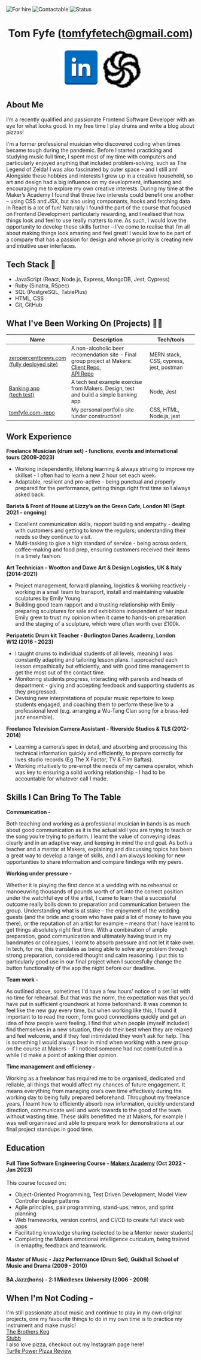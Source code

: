 ![For hire](https://img.shields.io/badge/Available_for_hire-Yes-brightgreen)
![Contactable](https://img.shields.io/badge/Contactable-For_sure-9cf)
![Status](https://img.shields.io/badge/Status-Probably_listening_to_music-ff69b4)

<div align="center">

[//]: # (Testing how to make comments which aren't rendered)

# Tom Fyfe (tomfyfetech@gmail.com) #
 <a href="https://www.linkedin.com/in/tomfyfe"><img src="images/Linkedin.png" width="110" alt="LinkedIn"></a>
 <a href="https://www.codewars.com/users/tomfyfe85"><img src="images/codewars.svg" width="100" alt="Codewars"></a>

</div>
 
 ## <a name="about_me">About Me </a>
 
I’m a recently qualified and passionate Frontend Software Developer with an eye for what looks good. In my free time I play drums and write a blog about pizzas! 

I'm a former professional musician who discovered coding when times became tough during the pandemic. Before I started practicing and studying music full time, I spent most of my time with computers and particularly enjoyed anything that included problem-solving, such as The Legend of Zelda! I was also fascinated by outer space – and I still am! Alongside these hobbies and interests I grew up in a creative household, so art and design had a big influence on my development, influencing and encouraging me to explore my own creative interests. During my time at the Maker’s Academy I found that these two interests could benefit one another – using CSS and JSX, but also using componants, hooks and fetching data in React is a lot of fun! Naturally I found the part of the course that focused on Frontend Development particularly rewarding, and I realised that how things look and feel to use really matters to me. As such, I would love the opportunity to develop these skills further – I’ve come to realise that I’m all about making things look amazing and feel great! I would love to be part of a company that has a passion for design and whose priority is creating new and intuitive user interfaces.
 
 ## <a name="tech-stack">Tech Stack 🤖</a> 
- JavaScript (React, Node.js, Express, MongoDB, Jest, Cypress)
- Ruby (Sinatra, RSpec) 
- SQL (PostgreSQL, TablePlus)
- HTML, CSS
- Git, GitHub 

## <a name="projects">What I've Been Working On (Projects) 👨‍💻</a>

| Name          | Description         | Tech/tools        |
| --------------| ----------------   | ----------------- |
| <a href="https://www.zeropercentbrews.com">zeropercentbrews.com <br/>(fully deployed site)</a>| A non-alcoholic beer recomendation site - Final group project at Makers: <br/> <a href="https://github.com/alastair10/ZeroPercentBrews-client">Client Repo</a>,<br/> <a href ="https://github.com/alastair10/ZeroPercentBrews-api">API Repo</a> |MERN stack, CSS, cypress, jest, postman|
|<a href="https://github.com/tomfyfe85/bank_tech_test-">Banking app <br/>(tech test)<a/>| A tech test example exercise from Makers. Design, test and build a simple banking app| Node, Jest
|<a href="https://github.com/tomfyfe85/tomfyfe.com">tomfyfe.com-repo</a>| My personal portfolio site <br/> !under construction!| CSS, HTML, Node.js, jest|
              
## Work Experience

**Freelance Musician (drum set) - functions, events and international tours (2009-2023)**   
- Working independently, lifelong learning & always striving to improve my skillset - I often had to learn a new 2 hour set each week. 
- Adaptable, resilient  and pro-active - being punctual and properly prepared for the performance, getting things right first time so I always asked back.    
 
**Barista & Front of House at Lizzy’s on the Green Cafe, London N1 (Sept 2021 - ongoing)**
- Excellent communication skills, rapport building and empathy - dealing with customers and getting to know the regulars; understanding their needs so they continue to visit. 
- Multi-tasking to give a high standard of service - being across orders, coffee-making and food prep, ensuring customers received their items in a timely fashion. 

**Art Technician - Wootton and Dawe Art & Design Logistics, UK & Italy (2014-2021)**
- Project management, forward planning, logistics & working reactively - working in a small team to transport, install and maintaining valuable sculptures by Emily Young.
- Building good team rapport and a trusting relationship with Emily - preparing sculptures for sale and exhibitions independent of her input. Emily grew to trust my opinion when it came to hands-on preparation and the staging of a sculpture, which were often worth over £100k.  
 
**Peripatetic Drum kit Teacher - Burlington Danes Academy, London W12 (2016 - 2023)**
- I taught drums to individual students of all levels, meaning I was constantly adapting and tailoring lesson plans. I approached each lesson empathically but efficiently, and with good time management to get the most out of the contact time.
- Monitoring students progress, interacting with parents and heads of department - giving and accepting feedback and supporting students as they progressed. 
- Devising new interpretations of popular music repertoire to keep students engaged, and coaching them to perform these live to a professional level (e.g. arranging a Wu-Tang Clan song for a brass-led jazz ensemble).  

**Freelance Television Camera Assistant - Riverside Studios & TLS (2012-2014)**
- Learning a camera’s spec in detail, and absorbing and processing this technical information quickly and efficiently, to prepare correctly for lives studio records (Eg The X Factor, TV & Film Baftas).
- Working intuitively to pre-empt the needs of my camera operator, which was key to ensuring a solid working relationship - I had to be accountable for whatever call I made. 


 ## Skills I Can Bring To The Table

**Communication -**

Both teaching and working as a professional musician in bands is as much about good communication as it is the actual skill you are trying to teach or the song you’re trying to perform. I learnt the value of conveying ideas clearly and in an adaptive way, and keeping in mind the end goal. As both a teacher and a mentor at Makers, explaining and discussing topics has been a great way to develop a range of skills, and I am always looking for new opportunities to share information and compare findings with my peers.

**Working under pressure -** 

Whether it is playing the first dance at a wedding with no rehearsal or manoeuvring thousands of pounds worth of art into the correct position under the watchful eye of the artist, I came to learn that a successful outcome really boils down to preparation and communication between the group. Understanding what is at stake – the enjoyment of the wedding guests (and the bride and groom who have paid a lot of money to have you there), or the reputation of an artist for example – means that I have learnt to get things absolutely right first time. With a combination of ample preparation, good communication and ultimately having trust in my bandmates or colleagues, I learnt to absorb pressure and not let it take over. In tech, for me, this translates as being able to solve any problem through strong preparation, considered thought and calm reasoning. I put this to particularly good use in our final project when I succesfully change the button functionality of the app the night before our deadline. 

**Team work -**

As outlined above, sometimes I'd have a few hours’ notice of a set list with no time for rehearsal. But that was the norm, the expectation was that you’d have put in sufficient groundwork at home beforehand. It was common to feel like the new guy every time, but when working like this, I found it important to to read the room, form good connections quickly and get an idea of how people were feeling. I find that when people (myself included) find themselves in a new situation, they do their best when they are relaxed and feel welcome, and if they feel intimidated they won't ask for help. This is something I would always bear in mind when working with a new group on the course at Makers - if I noticed someone had not contributed in a while I'd make a point of asking thier opinion.

**Time management and efficiency -**

Working as a freelancer has required me to be organised, dedicated and reliable, all things that would affect my chances of future engagement. It means everything from managing one’s own time effectively during the working day to being fully prepared beforehand.
Throughout my freelance years, I learnt how to efficiently absorb new information, quickly understand direction, communicate well and work towards to the good of the team without wasting time. These skills benefitted me at Makers, for example I was well organinsed and able to prepare work for demonstrations at our final project standups in good time.  

## Education

#### Full Time Software Engineering Course - <a href="https://makers.tech/">Makers Academy<a/> (Oct 2022 - Jan 2023)
This course focused on:

- Object-Oriented Programming, Test Driven Development, Model View Controller design patterns
- Agile principles, pair programming, stand-ups, retros, and sprint planning
- Web frameworks, version control, and CI/CD to create full stack web apps
- Facilitating knowledge sharing (selected to be a Mentor newer students)
- Completing the Makers emotional intelligence curiculum, being trained in emapthy, feedback and teamwork.  

#### Master of Music - Jazz Performance (Drum Set), Guildhall School of Music and Drama (2009 - 2010)

#### BA Jazz(hons) - 2:1 Middlesex University (2006 - 2009)

## When I'm Not Coding -
I'm still passionate about music and continue to play in my own original projects, one my favourite things to do in my own time is to practice my instrument and make music!                  
<a href="https://apfrecords.co.uk/albums/folklore-myths-and-legends-of-the-brothers-keg">The Brothers Keg </a>
<br>
<a href="https://stubb.bandcamp.com/"> Stubb </a> <br>
I also love pizza, checkout out my Instagram page here! <br>
<a href="https://www.instagram.com/turtle_power_pizza_review">
Turtle Power Pizza Review <a/>
